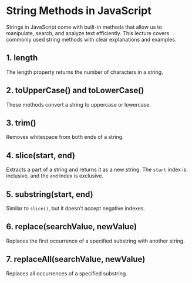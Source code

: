 # String Methods in JavaScript

Strings in JavaScript come with built-in methods that allow us to manipulate, search, and analyze text efficiently. This lecture covers commonly used string methods with clear explanations and examples.

## 1. length

The length property returns the number of characters in a string.

## 2. toUpperCase() and toLowerCase()

These methods convert a string to uppercase or lowercase.

## 3. trim()

Removes whitespace from both ends of a string.

## 4. slice(start, end)

Extracts a part of a string and returns it as a new string. The `start` index is inclusive, and the `end` index is exclusive.

## 5. substring(start, end)

Similar to `slice()`, but it doesn’t accept negative indexes.


## 6. replace(searchValue, newValue)

Replaces the first occurrence of a specified substring with another string.


## 7. replaceAll(searchValue, newValue)

Replaces all occurrences of a specified substring.
 
